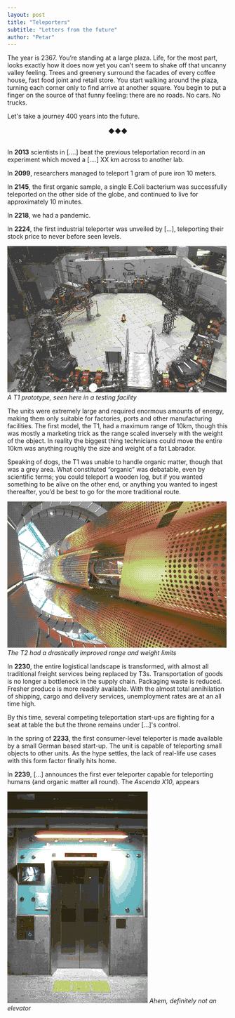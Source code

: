 ```yaml
---
layout: post
title: "Teleporters"
subtitle: "Letters from the future"
author: "Petar"
---
```


The year is 2367. You’re standing at a large plaza. Life, for the most part, looks exactly how it does now yet you can’t seem to shake off that uncanny valley feeling. Trees and greenery surround the facades of every coffee house, fast food joint and retail store. You start walking around the plaza, turning each corner only to find arrive at another square. You begin to put a finger on the source of that funny feeling: there are no roads. No cars. No trucks.

<!-- <img src="/assets/images/teleporters/plaza.png" /> -->

<div>Let's take a journey 400 years into the future.</div>

<br>
<div align="center">
<span style="text-align:center"> ◆◆◆ </span>
</div>
<br>

In **2013** scientists in [....] beat the previous teleportation record in an experiment which moved a [....] XX km across to another lab.

In **2099**, researchers managed to teleport 1 gram of pure iron 10 meters.

In **2145**, the first organic sample, a single E.Coli bacterium was successfully teleported on the other side of the globe, and continued to live for approximately 10 minutes.

In **2218**, we had a pandemic.

In **2224**, the first industrial teleporter was unveiled by [...], teleporting their stock price to never before seen levels.

<img src="/assets/images/teleporters/t1.png" /> _A T1 prototype, seen here in a testing facility_

The units were extremely large and required enormous amounts of energy, making them only suitable for factories, ports and other manufacturing facilities. The first model, the T1, had a maximum range of 10km, though this was mostly a marketing trick as the range scaled inversely with the weight of the object. In reality the biggest thing technicians could move the entire 10km was anything roughly the size and weight of a fat Labrador.

Speaking of dogs, the T1 was unable to handle organic matter, though that was a grey area. What constituted “organic” was debatable, even by scientific terms; you could teleport a wooden log, but if you wanted something to be alive on the other end, or anything you wanted to ingest thereafter, you’d be best to go for the more traditional route.

<!-- In a move widely considered controversial, Royal Mail became the largest adopter of the T1, replacing their entire internal infrastructure with several hundred units to move mail and packages between central depots. Perhaps predictably, government mishandling lead to the biggest ever customer payout when a T1 unit malfunctioned, sending millions of letters and packages to Canterbury... in New South Wales, Australia.
-->

<img src="/assets/images/teleporters/t2.png" /> _The T2 had a drastically improved range and weight limits_

In **2230**, the entire logistical landscape is transformed, with almost all traditional freight services being replaced by T3s. Transportation of goods is no longer a bottleneck in the supply chain. Packaging waste is reduced. Fresher produce is more readily available. With the almost total annihilation of shipping, cargo and delivery services, unemployment rates are at an all time high.

By this time, several competing teleportation start-ups are fighting for a seat at table the but the throne remains under [...]'s control.

In the spring of **2233**, the first consumer-level teleporter is made available by a small German based start-up. The unit is capable of teleporting small objects to other units. As the hype settles, the lack of real-life use cases with this form factor finally hits home.

In **2239**, [...] announces the first ever teleporter capable for teleporting humans (and organic matter all round). The _Ascenda X10_, appears

<img src="/assets/images/teleporters/ascenda-x10.png" /> _*Ahem*, definitely not an elevator_
